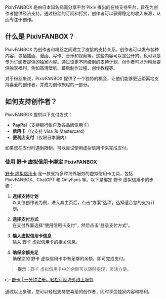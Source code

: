 PixivFANBOX 是由日本知名插画分享平台 Pixiv 推出的在线支持平台，旨在为创作者提供经济支持。通过粉丝的订阅和打赏，创作者可以获得稳定的收入来源，从而专注于创作。

## 什么是 PixivFANBOX？

PixivFANBOX 为创作者和粉丝之间建立了直接的支持关系。创作者可以发布各种内容，包括插画、漫画、写作、音乐和视频等。这些内容可以是公开的，也可以是专为订阅者提供的独家内容。通过设定不同级别的支持计划，创作者可以为粉丝提供独享福利，例如高清壁纸、幕后制作过程、创作教程等。

对于粉丝来说，PixivFANBOX 提供了一个独特的机会，让他们能够更近距离地支持喜爱的创作者，并成为创作旅程的一部分。

## 如何支持创作者？

PixivFANBOX 提供以下支付方式：

- **PayPal**（支持银行账户及各品牌信用卡）
- **信用卡**（仅支持 Visa 和 Mastercard）
- **便利店支付**（仅限日本国内）

如果您在支付时遇到限制，可以尝试使用虚拟信用卡来完成支付。

### 使用 野卡 虚拟信用卡绑定 PixivFANBOX

[野卡 虚拟信用卡](https://bit.ly/bewildcard) 是一款支持多种海外服务的虚拟信用卡工具，包括 PixivFANBOX、ChatGPT 和 OnlyFans 等。以下是绑定 野卡 虚拟信用卡的步骤：

1. **选择支持计划**  
   以某位创作者为例，进入其主页后，点击“方案”选项，选择适合您的支持计划。

2. **选择支付方式**  
   在支付界面选择“使用信用卡支付”，然后点击“登录支付方式”。

3. **输入虚拟信用卡信息**  
   输入 野卡 虚拟信用卡的相关信息。

4. **确保余额充足**  
   确保您的 野卡 虚拟信用卡中有足够的余额，即可完成支付。

> **提示**：野卡 虚拟信用卡中的余额可以随时提现，灵活方便。

👉 [野卡 | 一分钟注册，轻松订阅海外线上服务](https://bit.ly/bewildcard)

通过以上步骤，您可以轻松支持您喜爱的创作者，同时享受独家内容和福利。